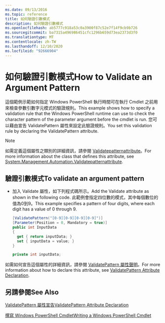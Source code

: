 ```yaml
---
ms.date: 09/13/2016
ms.topic: reference
title: 如何驗證引數模式
description: 如何驗證引數模式
ms.openlocfilehash: ab5777c918a53c0a3900f87c52e7f14f9cb9b726
ms.sourcegitcommit: ba7315a496986451cfc1296b659d73ea2373d3f0
ms.translationtype: MT
ms.contentlocale: zh-TW
ms.lasthandoff: 12/10/2020
ms.locfileid: "92666904"
---
```

# <a name="how-to-validate-an-argument-pattern"></a><span data-ttu-id="bb6a9-103">如何驗證引數模式</span><span class="sxs-lookup"><span data-stu-id="bb6a9-103">How to Validate an Argument Pattern</span></span>

<span data-ttu-id="bb6a9-104">這個範例示範如何指定 Windows PowerShell 執行時間可在執行 Cmdlet 之前用來檢查參數引數字元模式的驗證規則。</span><span class="sxs-lookup"><span data-stu-id="bb6a9-104">This example shows how to specify a validation rule that the Windows PowerShell runtime can use to check the character pattern of the parameter argument before the cmdlet is run.</span></span> <span data-ttu-id="bb6a9-105">您可以藉由宣告 ValidatePattern 屬性來設定此驗證規則。</span><span class="sxs-lookup"><span data-stu-id="bb6a9-105">You set this validation rule by declaring the ValidatePattern attribute.</span></span>

> [!NOTE]
> <span data-ttu-id="bb6a9-106">如需定義這個屬性之類別的詳細資訊，請參閱 [Validatepatternattribute](/dotnet/api/System.Management.Automation.ValidatePatternAttribute)。</span><span class="sxs-lookup"><span data-stu-id="bb6a9-106">For more information about the class that defines this attribute, see [System.Management.Automation.Validatepatternattribute](/dotnet/api/System.Management.Automation.ValidatePatternAttribute).</span></span>

## <a name="to-validate-an-argument-pattern"></a><span data-ttu-id="bb6a9-107">驗證引數模式</span><span class="sxs-lookup"><span data-stu-id="bb6a9-107">To validate an argument pattern</span></span>

- <span data-ttu-id="bb6a9-108">加入 Validate 屬性，如下列程式碼所示。</span><span class="sxs-lookup"><span data-stu-id="bb6a9-108">Add the Validate attribute as shown in the following code.</span></span> <span data-ttu-id="bb6a9-109">此範例會指定四位數的模式，其中每個數位的值為0到9。</span><span class="sxs-lookup"><span data-stu-id="bb6a9-109">This example specifies a pattern of four digits, where each digit has a value of 0 through 9.</span></span>

    ```csharp
    [ValidatePattern("[0-9][0-9][0-9][0-9]")]
    [Parameter(Position = 0, Mandatory = true)]
    public int InputData
    {
      get { return inputData; }
      set { inputData = value; }
    }

    private int inputData;
    ```

<span data-ttu-id="bb6a9-110">如需如何宣告這個屬性的詳細資訊，請參閱 [ValidatePattern 屬性聲明](./validatepattern-attribute-declaration.md)。</span><span class="sxs-lookup"><span data-stu-id="bb6a9-110">For more information about how to declare this attribute, see [ValidatePattern Attribute Declaration](./validatepattern-attribute-declaration.md).</span></span>

## <a name="see-also"></a><span data-ttu-id="bb6a9-111">另請參閱</span><span class="sxs-lookup"><span data-stu-id="bb6a9-111">See Also</span></span>

[<span data-ttu-id="bb6a9-112">ValidatePattern 屬性宣告</span><span class="sxs-lookup"><span data-stu-id="bb6a9-112">ValidatePattern Attribute Declaration</span></span>](./validatepattern-attribute-declaration.md)

[<span data-ttu-id="bb6a9-113">撰寫 Windows PowerShell Cmdlet</span><span class="sxs-lookup"><span data-stu-id="bb6a9-113">Writing a Windows PowerShell Cmdlet</span></span>](./writing-a-windows-powershell-cmdlet.md)
